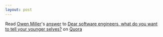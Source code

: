 ```yaml
---
layout: post
---
```

<span class='quora-content-embed' data-name='Dear-software-engineers-what-do-you-want-to-tell-your-younger-selves/answer/Owen-Miller-3'>Read <a class='quora-content-link' data-width='560' data-height='260' href='https://www.quora.com/Dear-software-engineers-what-do-you-want-to-tell-your-younger-selves/answer/Owen-Miller-3' data-type='answer' data-id='105612990' data-key='3b2543e80edc8e2104164605f3b9a0b8' load-full-answer='False' data-embed='wnltgsq'><a href='https://www.quora.com/Owen-Miller-3'>Owen Miller</a>&#039;s <a href='/Dear-software-engineers-what-do-you-want-to-tell-your-younger-selves#ans105612990'>answer</a> to <a href='/Dear-software-engineers-what-do-you-want-to-tell-your-younger-selves' ref='canonical'><span class="rendered_qtext">Dear software engineers, what do you want to tell your younger selves?</span></a></a> on <a href='https://www.quora.com'>Quora</a><script type="text/javascript" src="https://www.quora.com/widgets/content"></script></span>
